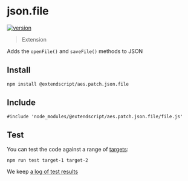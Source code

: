 # json.file

[![version](https://img.shields.io/npm/v/@extendscript/aes.patch.json.file.svg)](https://www.npmjs.org/package/@extendscript/aes.patch.json.file)

> Extension

Adds the `openFile()` and `saveFile()` methods to JSON

## Install

    npm install @extendscript/aes.patch.json.file

## Include

    #include 'node_modules/@extendscript/aes.patch.json.file/file.js'

## Test

You can test the code against a range of [targets](https://github.com/nbqx/fakestk/blob/master/resources/versions.json):

    npm run test target-1 target-2

We keep [a log of test results](./test/results_log.md)
